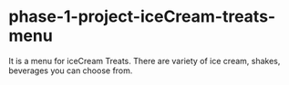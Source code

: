 # phase-1-project-iceCream-treats-menu
It is a menu for iceCream Treats. There are variety of ice cream, shakes, beverages you can choose from.
